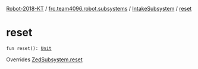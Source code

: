 [Robot-2018-KT](../../index.md) / [frc.team4096.robot.subsystems](../index.md) / [IntakeSubsystem](index.md) / [reset](./reset.md)

# reset

`fun reset(): `[`Unit`](https://kotlinlang.org/api/latest/jvm/stdlib/kotlin/-unit/index.html)

Overrides [ZedSubsystem.reset](../../frc.team4096.engine.wpi/-zed-subsystem/reset.md)

